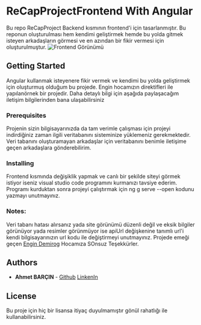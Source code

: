 # ReCapProjectFrontend With Angular
Bu repo ReCapProject Backend kısmının frontend'i için tasarlanmıştır. Bu reponun oluşturulması hem kendimi geliştirmek hemde bu yolda gitmek isteyen arkadaşların görmesi ve en azından bir fikir vermesi için oluşturulmuştur.
![Frontend Görünümü](https://media.giphy.com/media/1pA8T9iMWWnOg7Kuej/giphy.gif)
## Getting Started
Angular kullanmak isteyenere fikir vermek ve kendimi bu yolda geliştirmek için oluşturmuş olduğum bu projede. Engin hocamızın direktifleri ile yapılanörnek bir projedir. Daha detaylı bilgi için aşağıda paylaşacağım iletişim bilgilerinden bana ulaşabilirsiniz
### Prerequisites
Projenin sizin bilgisayarınızda da tam verimle çalışması için projeyi indirdiğiniz zaman ilgili veritabanını sisteminize yüklemeniz gerekmektedir.
Veri tabanını oluşturamayan arkadaşlar için veritabanını benimle iletişime geçen arkadaşlara gönderebilirim.
### Installing
Frontend kısmında değişiklik yapmak ve canlı bir şekilde siteyi görmek istiyor iseniz visual studio code programını kurmanızı tavsiye ederim.
Programı kurduktan sonra projeyi çalıştırmak için ng g serve --open kodunu yazmayı unutmayınız.
### Notes:
Veri tabanı hatası alırsanız yada site görünümü düzenli değil ve eksik bilgiler görünüyor yada resimler görünmüyor ise apiUrl değişkenine tanımlı url'i kendi bilgisayarınızın url kodu ile değiştirmeyi unutmayınız. Projede emeği geçen [Engin Demirog](https://twitter.com/engindemirog) Hocamıza SOnsuz Teşekkürler.
## Authors
* **Ahmet BARÇIN** - [Github](https://github.com/ABarcin) [LinkenIn](https://www.linkedin.com/in/ahmet-bar%C3%A7%C4%B1n-b9998513b/)
## License
Bu proje için hiç bir lisansa itiyaç duyulmamıştır gönül rahatlığı ile kullanabilirsiniz.

